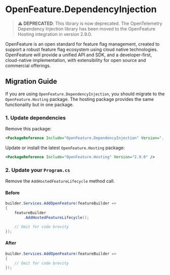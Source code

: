 # OpenFeature.DependencyInjection

> **⚠️ DEPRECATED**: This library is now deprecated. The OpenTelemetry Dependency Injection library has been moved to the OpenFeature Hosting integration in version 2.9.0.

OpenFeature is an open standard for feature flag management, created to support a robust feature flag ecosystem using cloud native technologies. OpenFeature will provide a unified API and SDK, and a developer-first, cloud-native implementation, with extensibility for open source and commercial offerings.

## Migration Guide

If you are using `OpenFeature.DependencyInjection`, you should migrate to the `OpenFeature.Hosting` package. The hosting package provides the same functionality but in one package.

### 1. Update dependencies

Remove this package:

```xml
<PackageReference Include="OpenFeature.DependencyInjection" Version="..." />
```

Update or install the latest `OpenFeature.Hosting` package:

```xml
<PackageReference Include="OpenFeature.Hosting" Version="2.9.0" />
```

### 2. Update your `Program.cs`

Remove the `AddHostedFeatureLifecycle` method call.

#### Before

```csharp
builder.Services.AddOpenFeature(featureBuilder =>
{
    featureBuilder
        .AddHostedFeatureLifecycle();

    // Omit for code brevity
});
```

#### After

```csharp
builder.Services.AddOpenFeature(featureBuilder =>
{
    // Omit for code brevity
});
```
